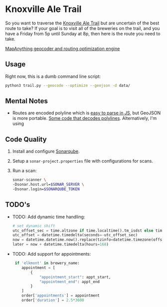 # Knoxville Ale Trail

So you want to traverse the [Knoxville Ale Trail](https://knoxvillebrewers.com/ale-trail/) but are uncertain of the best route to take? If your goal is to visit all of the breweries on the trail, and you have a Friday from 5p until Sunday at 8p, then here is the route you need to take.

[MapAnything geocoder and routing optimization engine](https://developer.mapanything.com/)

## Usage

Right now, this is a dumb command line script:

```bash
python3 trail.py --geocode --optimize --geojson -d data/
```

## Mental Notes

* Routes are encoded polyline which is [easy to parse in JS](https://github.com/mapbox/polyline), but GeoJSON is more portable. [Some code that decodes polylines](https://gist.github.com/signed0/2031157). Alternatively, I'm using 

## Code Quality

1. Install and configure [Sonarqube](https://docs.sonarqube.org/latest/).

2. Setup a `sonar-project.properties` file with configurations for scans.

3. Run a scan:

    ```bash
    sonar-scanner \
    -Dsonar.host.url=$SONAR_SERVER \
    -Dsonar.login=$SONARQUBE_TOKEN
    ```

## TODO's

* TODO: Add dynamic time handling:

    ```python
    # set dynamic shift
    utc_offset_sec = time.altzone if time.localtime().tm_isdst else time.timezone
    utc_offset = datetime.timedelta(seconds=-utc_offset_sec)
    now = datetime.datetime.now().replace(tzinfo=datetime.timezone(offset=utc_offset))
    later = now + datetime.timedelta(hours=168)
    ```

* TODO: Add support for appointments:

    ```python
     if 'elkmont' in brewery_name:
        appointment = [
            {
                "appointment_start": appt_start,
                "appointment_end": appt_end
            }
        ]
        order['appointments'] = appointment
        order['duration'] = 2.5*3600
    ```
